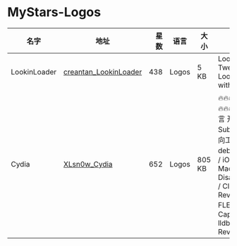 # MyStars-Logos
|    名字    |                                地址                                 |星数|语言 | 大小 |                                                                                                                                                                          描述                                                                                                                                                                          |
|------------|---------------------------------------------------------------------|---:|-----|------|--------------------------------------------------------------------------------------------------------------------------------------------------------------------------------------------------------------------------------------------------------------------------------------------------------------------------------------------------------|
|LookinLoader|[creantan_LookinLoader](https://github.com/creantan/LookinLoader.git)| 438|Logos|5 KB  |Lookin - iOS UI Debugging Tweak LookinLoader,Compatible with iOS 8~13                                                                                                                                                                                                                                                                                   |
|Cydia       |[XLsn0w_Cydia](https://github.com/XLsn0w/Cydia.git)                  | 652|Logos|805 KB|🔥🔥🔥我的微信公众号: Cydia 🔥🔥🔥=> Cydia插件 Logos语言 开发Tweak.xm Cydia Substrate 注入dylib iOS逆向工程开发 越狱Jailbreak deb插件 - fishhook / Frida / iOSOpenDev / Cycript / MachOView /  IDA / Hopper Disassembler / MonkeyDev / Class-dump / Theos / Reveal / Dumpdecryptd / FLEX / 汇编Assembly / CaptainHook / lldb/LLVM/XNU/Darwin/iOS Reverse|
